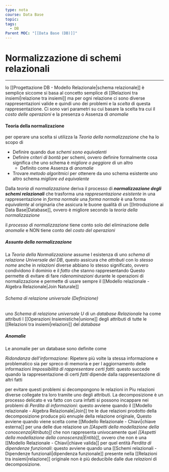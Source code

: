 ```yaml
---
type: nota
course: Data Base
topic: 
tags:
  - DB
Parent MOC: "[[Data Base (DB)]]"
---
```


# Normalizzazione di schemi relazionali
---
lo [[Progettazione DB - Modello Relazionale|schema relazionale]] è semplice siccome si basa al concetto semplice di [[Relazioni tra insiemi|relazione tra insiemi]] ma per ogni relazione ci sono diverse rappresentazioni valide e quindi uno dei problemi e la _scelta_ di questa rappresentazione.
Ci sono vari parametri su cui basare la scelta tra cui il _costo delle operazioni_ e la presenza o Assenza di _anomalie_

#### Teoria della normalizazione
per operare una scelta si utilizza la _Teoria della normalizzazione_ che ha lo scopo di 
- Definire quando due _schemi sono equivalenti_
- Definire _criteri di bontà_ per schemi, ovvero definire formalmente cosa significa che uno schema è _migliore o peggiore_ di un altro
	- Definito come Assenza di _anomalie_
- Trovare _metodo algoritmici_ per ottenere da uno schema esistente uno altro schema _migliore ed equivalente_ 

Dalla _teoria di normalizzazione_ deriva il processo di __*normalizzazione degli schemi relazionali*__ che trasforma una _rappresentazione esistente_ in una rappresentazione in _forma normale_
una _forma normale_ è una forma _equivalente_ al originaria che assicura le buone qualità di un [[Introduzione ai Data Base|Database]], ovvero è migliore secondo la _teoria della normalizzazione_


il  _processo di normalizzazione_ tiene conto solo del eliminazione delle _anomalie_ e NON tiene conto del _costo del operazioni_  

##### Assunto della normalizzazione 
La _Teoria della Normalizzazione_ assume l esistenza di uno  _schema di relazione Universale del DB_, questo assicura che _attributi_ con lo _stesso nome_ anche in _relazioni_ diverse abbiano lo stesso significato, ovvero condividono il dominio e il _fatto_ che stanno rappresentando 
Questo permette di evitare di fare _ridenominazioni_ durante le operazioni di normalizzazione e permette di usare sempre il [[Modello relazionale - Algebra Relazionale|Join Naturale]]   
###### Schema di relazione universale (Definizione)
 uno _Schema di relazione universale_ $U$ di un _database Relazionale_ ha come attributi l [[Operazioni Insiemistiche|unione]] degli attributi di tutte le [[Relazioni tra insiemi|relazioni]] del _database_
 
##### Anomalie
Le anomalie per un database sono definite come

_Ridondanza dell’informazione_: Ripetere più volte la stessa informazione e problematico sia per spreco di  memoria e per l aggiornamento delle informazioni 
_Impossibilità di rappresentare certi fatti_: questo succede quando la rappresentazione di certi _fatti_ dipende dalla rappresentazione di altri fatti

per evitare questi problemi si decompongono le relazioni in Piu relazioni diverse collegate tra loro tramite uno degli attributi.
La decomposizione è un processo delicato e va fatto con cura infatti si possono incappare nei problemi di 
_Perdita di informazioni_: questo avviene quando il [[Modello relazionale - Algebra Relazionale|Join]] tre le due relazioni prodotto della decomposizione produce più ennuple della relazione originale, Questo avviene quando viene scelta come [[Modello Relazionale - Chiavi|chiave esterna]] per una delle due relazione un _[[Aspetti della modellazione della conoscenza|Atributo]]_ che non rappresenta univocamente quel _[[Aspetti della modellazione della conoscenza|Entità]]_, ovvero che non è una [[Modello Relazionale - Chiavi|chiave valida]] per quel entità 
_Perdita di dipendenze funzionali_: questo avviene quando una [[Schemi relazionali - Dipendenze funzionali|dipendenza funzionale]] presente nella [[Relazioni tra insiemi|relazione]] originale non è più deducibile dalle due _relazioni_ di decomposizione. 

